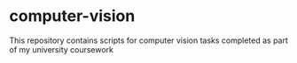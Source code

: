 # computer-vision
This repository contains scripts for computer vision tasks completed as part of my university coursework
